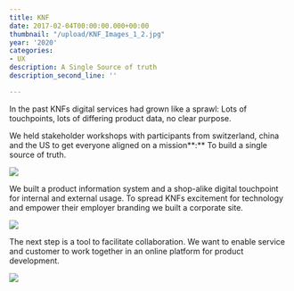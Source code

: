 ```yaml
---
title: KNF
date: 2017-02-04T00:00:00.000+00:00
thumbnail: "/upload/KNF_Images_1_2.jpg"
year: '2020'
categories:
- UX
description: A Single Source of truth
description_second_line: ''

---
```

In the past KNFs digital services had grown like a sprawl: Lots of touchpoints, lots of differing product data, no clear purpose.

We held stakeholder workshops with participants from switzerland, china and the US to get everyone aligned on a mission**:** To build a single source of truth.

![](/upload/KNF_Images_9.jpg)

We built a product information system and a shop-alike digital touchpoint for internal and external usage. To spread KNFs excitement for technology and empower their employer branding we built a corporate site.

![](/upload/KNF_Images_8.jpg)

The next step is a tool to facilitate collaboration. We want to enable service and customer to work together in an online platform for product development.

![](/upload/KNF_Images.jpg)